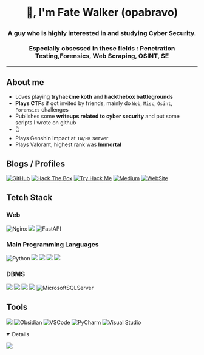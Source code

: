 # <p align="center"> 👋, I'm Fate Walker (opabravo) </p>

<h3>
  <p align="center">
    A guy who is highly interested in and studying Cyber Security.<br><br>
    Especially obsessed in these fields : <b>Penetration Testing,Forensics, Web Scraping, OSINT, SE</b><br>
  </p>
</h3>

<!-- <p align="center">
  <a href="https://github.com/anuraghazra/github-readme-stats">
    <img src=https://github-readme-stats.vercel.app/api?username=opabravo&show_icons=true&theme=react&hide_border=true&count_private=true>
  </a>
</p> -->

<!-- <p align="center">
  <a href="https://github.com/DenverCoder1/github-readme-streak-stats">
    <img src=http://github-readme-streak-stats.herokuapp.com?user=opabravo&theme=react&hide_border=true>
  </a>
</p>

<p align="center">
  <a href="https://github.com/anuraghazra/github-readme-stats">
    <img src=https://github-readme-stats.vercel.app/api/top-langs/?username=opabravo&layout=compact&theme=react&hide_border=true>
  </a>
</p> -->

---

## About me

- Loves playing **tryhackme koth** and **hackthebox battlegrounds**
- **Plays CTF**s if got invited by friends, mainly do `Web`, `Misc`, `Osint`, `Forensics` challenges
- Publishes some **writeups related to cyber security** and put some scripts I wrote on github
- :point_up_2: 
- Plays Genshin Impact at `TW/HK` server
- Plays Valorant, highest rank was **Immortal**

## Blogs / Profiles

[![GitHub](https://img.shields.io/static/v1?style=for-the-badge&message=GitHub&color=181717&logo=GitHub&logoColor=FFFFFF&label=)](https://github.com/opabravo)
[![Hack The Box](https://img.shields.io/static/v1?style=for-the-badge&message=Hack+The+Box&color=222222&logo=Hack+The+Box&logoColor=9FEF00&label=)](https://app.hackthebox.com/profile/4167)
[![Try Hack Me](https://img.shields.io/static/v1?style=for-the-badge&message=Try+Hack+Me&color=212C42&logo=TryHackMe&logoColor=FFFFFF&label=)](https://tryhackme.com/p/bravosec)
[![Medium](https://img.shields.io/static/v1?style=for-the-badge&message=Medium&color=000000&logo=Medium&logoColor=FFFFFF&label=)](https://medium.com/@opabravo)
[![WebSite](https://img.shields.io/static/v1?style=for-the-badge&message=WebSite&color=00A98F&logo=About.me&logoColor=FFFFFF&label=)](https://greybot.me/)


## Tetch Stack

### Web

![Nginx](https://img.shields.io/badge/nginx-%23009639.svg?style=for-the-badge&logo=nginx&logoColor=white)
![](https://img.shields.io/badge/Flask-000000?style=for-the-badge&logo=flask&logoColor=white)
![FastAPI](https://img.shields.io/badge/FastAPI-005571?style=for-the-badge&logo=fastapi)


### Main Programming Languages

![Python](https://img.shields.io/badge/python-3.11-%234B8BBE.svg?&logo=python&style=for-the-badge&logoColor=white)
![](https://img.shields.io/badge/|-grey?style=for-the-badge)
![](https://img.shields.io/badge/Java-ED8B00?style=for-the-badge&logo=java&logoColor=white)
![](https://img.shields.io/badge/.NET-5C2D91?style=for-the-badge&logo=.net&logoColor=white)
![](https://img.shields.io/badge/C%23-239120?style=for-the-badge&logo=c-sharp&logoColor=white)

### DBMS

![](https://img.shields.io/badge/PostgreSQL-316192?style=for-the-badge&logo=postgresql&logoColor=white)
![](https://img.shields.io/badge/SQLite-07405E?style=for-the-badge&logo=sqlite&logoColor=white)
![](https://img.shields.io/badge/|-grey?style=for-the-badge)
![](https://img.shields.io/badge/Oracle-F80000?style=for-the-badge&logo=oracle&logoColor=black)
![MicrosoftSQLServer](https://img.shields.io/badge/Microsoft%20SQL%20Sever-CC2927?style=for-the-badge&logo=microsoft%20sql%20server&logoColor=white)

## Tools

![](https://img.shields.io/badge/Kali_Linux-557C94?style=for-the-badge&logo=kali-linux&logoColor=white)
![Obsidian](https://img.shields.io/static/v1?style=for-the-badge&message=Obsidian&color=483699&logo=Obsidian&logoColor=FFFFFF&label=)
![VSCode](https://img.shields.io/static/v1?style=for-the-badge&message=VSCode&color=007ACC&logo=Visual+Studio+Code&logoColor=FFFFFF&label=)
![PyCharm](https://img.shields.io/badge/pycharm-143?style=for-the-badge&logo=pycharm&logoColor=black&color=black&labelColor=green)
![Visual Studio](https://img.shields.io/badge/Visual%20Studio-5C2D91.svg?style=for-the-badge&logo=visual-studio&logoColor=white)

<details open>

![](https://komarev.com/ghpvc/?username=opabravo&label=PROFILE+VIEWS&style=for-the-badge&color=blueviolet)

</details>
